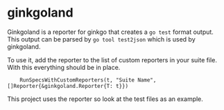 # ginkgoland

Ginkgoland is a reporter for ginkgo that creates a `go test` format output. This output can be parsed by `go tool test2json` which is used by ginkgoland.

To use it, add the reporter to the list of custom reporters in your suite file. With this everything should be in place.

```
	RunSpecsWithCustomReporters(t, "Suite Name", []Reporter{&ginkgoland.Reporter{T: t}})
```

This project uses the reporter so look at the test files as an example.
